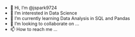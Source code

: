 - 👋 Hi, I’m @jspark9724
- 👀 I’m interested in Data Science
- 🌱 I’m currently learning Data Analysis in SQL and Pandas
- 💞️ I’m looking to collaborate on ...
- 📫 How to reach me ...

<!---
jspark9724/jspark9724 is a ✨ special ✨ repository because its `README.md` (this file) appears on your GitHub profile.
You can click the Preview link to take a look at your changes.
--->

